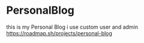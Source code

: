 # PersonalBlog
this is my Personal Blog 
i use custom user and admin
https://roadmap.sh/projects/personal-blog
